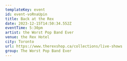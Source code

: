 ```yaml
---
templateKey: event
id: event-voRnaUpin
title: Back at the Rex
date: 2023-12-15T14:50:34.552Z
eventTime: 5:30pm
artist: the Worst Pop Band Ever
venue: the Rex Hotel
city: Toronto
url: https://www.therexshop.ca/collections/live-shows
group: The Worst Pop Band Ever
---
```

